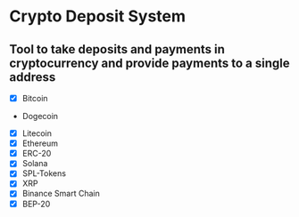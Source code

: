# Crypto Deposit System

## Tool to take deposits and payments in cryptocurrency and provide payments to a single address

- [X] Bitcoin
-  Dogecoin
- [X] Litecoin
- [X] Ethereum
- [X] ERC-20
- [X] Solana
- [X] SPL-Tokens
- [X] XRP
- [X] Binance Smart Chain
- [X] BEP-20